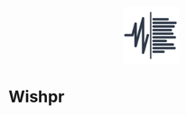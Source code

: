 <div align="center">
  <picture>
     <img width="100" alt="logo" src="./macos/Wishpr/Assets.xcassets/AppIcon.appiconset/AppIcon_1024.png">
  </picture>
</div>

# Wishpr
